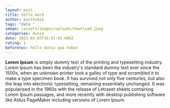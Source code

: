 ```yaml
---
layout: post
title: hello word
author: postkomik
tags: "data "
image: /assets/images/uploads/download.jpeg
categories: dunia
date: 2021-02-03T16:51:43.686Z
rating: 1
beforetoc: hello dunia apa kabar
---
```

**Lorem Ipsum** is simply dummy text of the printing and typesetting industry. Lorem Ipsum has been the industry's standard dummy text ever since the 1500s, when an unknown printer took a galley of type and scrambled it to make a type specimen book. It has survived not only five centuries, but also the leap into electronic typesetting, remaining essentially unchanged. It was popularised in the 1960s with the release of Letraset sheets containing Lorem Ipsum passages, and more recently with desktop publishing software like Aldus PageMaker including versions of Lorem Ipsum.
